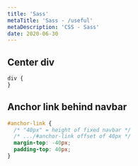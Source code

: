 ```yaml
---
title: 'Sass'
metaTitle: 'Sass - /useful'
metaDescription: 'CSS - Sass'
date: 2020-06-30
---
```


## Center div

```css
div {
}
```

## Anchor link behind navbar

```css
#anchor-link {
  /* "40px" = height of fixed navbar */
  /* .../#anchor-link offset of 40px */
  margin-top: -40px;
  padding-top: 40px;
}
```
